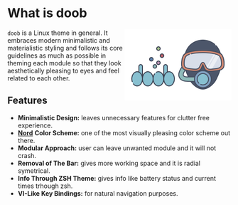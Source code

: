 # What is doob

<img src="artwork/doob-logo.png" align="right" />

`doob` is a Linux theme in general. It embraces modern minimalistic
and materialistic styling and follows its core guidelines
as much as possible in theming each module so that they look
aesthetically pleasing to eyes and feel related to each other.

## Features

- **Minimalistic Design:** leaves unnecessary features for
    clutter free experience.
- [**Nord**](https://www.nordtheme.com) **Color Scheme:** one of
    the most visually pleasing color scheme out there.
- **Modular Approach:** user can leave unwanted module and it
    will not crash.
- **Removal of The Bar:** gives more working space and it is
    radial symetrical.
- **Info Through ZSH Theme:** gives info like battery
    status and current times trhough zsh.
- **VI-Like Key Bindings:** for natural navigation purposes.
